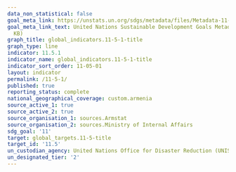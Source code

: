 ```yaml
---
data_non_statistical: false
goal_meta_link: https://unstats.un.org/sdgs/metadata/files/Metadata-11-05-01.pdf
goal_meta_link_text: United Nations Sustainable Development Goals Metadata (PDF 224
  KB)
graph_title: global_indicators.11-5-1-title
graph_type: line
indicator: 11.5.1
indicator_name: global_indicators.11-5-1-title
indicator_sort_order: 11-05-01
layout: indicator
permalink: /11-5-1/
published: true
reporting_status: complete
national_geographical_coverage: custom.armenia
source_active_1: true
source_active_2: true
source_organisation_1: sources.Armstat
source_organisation_2: sources.Ministry of Internal Affairs
sdg_goal: '11'
target: global_targets.11-5-title
target_id: '11.5'
un_custodian_agency: United Nations Office for Disaster Reduction (UNISDR)
un_designated_tier: '2'
---
```

